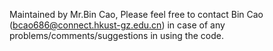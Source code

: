 
Maintained by Mr.Bin Cao, Please feel free to contact Bin Cao
(bcao686@connect.hkust-gz.edu.cn) in case of any problems/comments/suggestions in using the code. 

